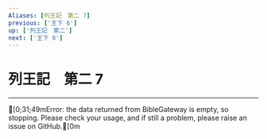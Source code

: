 ```yaml
---
Aliases: [列王記　第二 7]
previous: ['王下 6']
up: ['列王記　第二']
next: ['王下 8']
---
```

# 列王記　第二 7

***
[0;31;49mError: the data returned from BibleGateway is empty, so stopping. Please check your usage, and if still a problem, please raise an issue on GitHub.[0m
